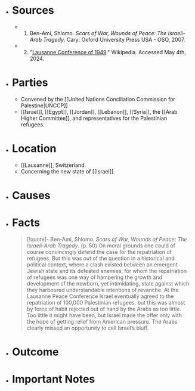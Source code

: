 - # Sources
  - 1. Ben-Ami, Shlomo. *Scars of War, Wounds of Peace: The Israeli-Arab Tragedy*. Cary: Oxford University Press USA - OSO, 2007.
  - 2. "[Lausanne Conference of 1949](https://en.wikipedia.org/wiki/Lausanne_Conference_of_1949)." Wikipedia. Accessed May 4th, 2024.
- # Parties
  - Convened by the [[United Nations Conciliation Commission for Palestine|UNCCP]]
  - [[Israel]], [[Egypt]], [[Jordan]], [[Lebanon]], [[Syria]], the [[Arab Higher Committee]], and representatives for the Palestinian refugees.
- # Location
  - [[Lausanne]], Switzerland.
  - Concerning the new state of [[Israel]].
- # Causes
- # Facts
  >[!quote]- Ben-Ami, Shlomo. *Scars of War, Wounds of Peace: The Israeli-Arab Tragedy*. (p. 50)
  >On moral grounds one could of course convincingly defend the case for the repatriation of refugees. But this was out of the question in a historical and political context, where a clash existed between an emergent Jewish state and its defeated enemies, for whom the repatriation of refugees was one way of hampering the growth and development of the newborn, yet intimidating, state against which they harboured understandable intentions of revanche. At the Lausanne Peace Conference Israel eventually agreed to the repatriation of 100,000 Palestinian refugees, but this was almost by force of habit rejected out of hand by the Arabs as too little. Too little it might have been, but Israel made the offer only with the hope of getting relief from American pressure. The Arabs clearly missed an opportunity to call Israel’s bluff.
- # Outcome
- # Important Notes
#